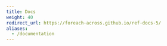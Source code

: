 ```yaml
---
title: Docs
weight: 40
redirect_url: https://foreach-across.github.io/ref-docs-5/
aliases:
  - /documentation
---
```

